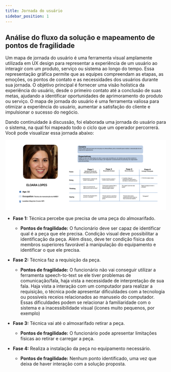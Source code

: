 ```yaml
---
title: Jornada do usuário
sidebar_position: 1
---
```


## Análise do fluxo da solução e mapeamento de pontos de fragilidade

Um mapa de jornada do usuário é uma ferramenta visual amplamente utilizada em UX design para representar a experiência de um usuário ao interagir com um produto, serviço ou sistema ao longo do tempo. Essa representação gráfica permite que as equipes compreendam as etapas, as emoções, os pontos de contato e as necessidades dos usuários durante sua jornada. O objetivo principal é fornecer uma visão holística da experiência do usuário, desde o primeiro contato até a conclusão de suas metas, ajudando a identificar oportunidades de aprimoramento do produto ou serviço. O mapa de jornada do usuário é uma ferramenta valiosa para otimizar a experiência do usuário, aumentar a satisfação do cliente e impulsionar o sucesso do negócio.

Dando continuidade à discussão, foi elaborada uma jornada do usuário para o sistema, na qual foi mapeado todo o ciclo que um operador percorrerá. Você pode visualizar essa jornada abaixo:

![Arquitetura do sistema](../../../assets/jornada_do_usuario.png)

- **Fase 1:** Técnica percebe que precisa de uma peça do almoxarifado.
    - **Pontos de fragilidade:** O funcionário deve ser capaz de identificar qual é a peça que ele precisa. Condição visual deve possibilitar a identificação da peça. Além disso, deve ter condição física dos membros superiores favorável à manipulação do equipamento e identificar o que ele precisa.

- **Fase 2:** Técnica faz a requisição da peça.
    - **Pontos de fragilidade:** O funcionário não vai conseguir utilizar a ferramenta speech-to-text se ele tiver problemas de comunicação/fala, haja vista a necessidade de interpretação de sua fala. Haja vista a interação com um computador para realizar a requisição, o técnica pode apresentar dificuldades com a tecnologia ou possíveis receios relacionados ao manuseio do computador. Essas dificuldades podem se relacionar à familiaridade com o sistema e a inacessibilidade visual (ícones muito pequenos, por exemplo)

- **Fase 3:** Técnica vai até o almoxarifado retirar a peça.
    - **Pontos de fragilidade:** O funcionário pode apresentar limitações físicas ao retirar e carregar a peça.

- **Fase 4:** Realiza a instalação da peça no equipamento necessário.
    - **Pontos de fragilidade:** Nenhum ponto identificado, uma vez que deixa de haver interação com a solução proposta.


